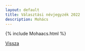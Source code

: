```yaml
---
layout: default
title: Választási névjegyzék 2022
description: Mohács
---
```


{% include Mohaacs.html %}

[Vissza](./)